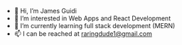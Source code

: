 - 👋 Hi, I’m James Guidi
- 👀 I’m interested in Web Apps and React Development
- 🌱 I’m currently learning full stack development (MERN)
- 📫 I can be reached at raringdude1@gmail.com


